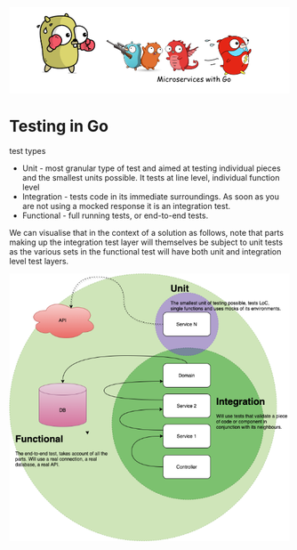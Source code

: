 ![](/assets/microservicesWithGo.png)

# Testing in Go

test types
- Unit - most granular type of test and aimed at testing individual pieces and the smallest units possible. It tests at line level, individual function level
- Integration - tests code in its immediate surroundings. As soon as you are not using a mocked response it is an integration test.
- Functional - full running tests, or end-to-end tests.

We can visualise that in the context of a solution as follows, note that parts making up the integration test layer will themselves be subject to unit tests as the various sets in the functional test will have both unit and integration level test layers.

![](/03-testing/assets/gotesting.png)